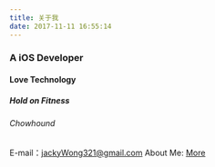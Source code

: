 ```yaml
---
title: 关于我
date: 2017-11-11 16:55:14
---
```

### A  iOS  Developer
#### Love Technology
##### Hold on Fitness
###### Chowhound

E-mail：jackyWong321@gmail.com
About Me: [More](./Jacky.html)
